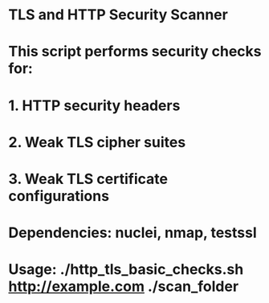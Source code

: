 # TLS and HTTP Security Scanner
# This script performs security checks for:
# 1. HTTP security headers
# 2. Weak TLS cipher suites
# 3. Weak TLS certificate configurations

# Dependencies: nuclei, nmap, testssl
# Usage: ./http_tls_basic_checks.sh http://example.com ./scan_folder